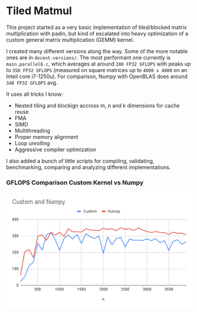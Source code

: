 # Tiled Matmul

This project started as a very basic implementation of tiled/blocked matrix multiplication with padin, but kind of escalated into heavy optimization of a custom general matrix multiplication (GEMM) kernel.

I created many different versions along the way. Some of the more notable ones are in `decent-versions/`. The most performant one currently is `main.parallel6.c`, which averages at around `280 FP32 GFLOPS` with peaks up to `350 FP32 GFLOPS` (measured on square matrices up to `4000 x 4000` on an Inteil core i7-1250u). For comparison, Numpy with OpenBLAS does around `340 FP32 GFLOPS` avg.

It uses all tricks I know:
- Nested tiling and blockign accross m, n and k dimensions for cache reuse
- FMA
- SIMD
- Multithreading
- Proper memory alignment
- Loop unrolling
- Aggressive compiler optimization

I also added a bunch of little scripts for compiling, validating, benchmarking, comparing and analyzing different implementations.

### GFLOPS Comparison Custom Kernel vs Numpy
![Comparison](flop_chart.png)
